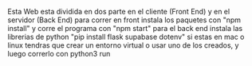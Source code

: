 Esta Web esta dividida en dos parte en el cliente (Front End) y en el servidor (Back End) para correr en front instala los paquetes con "npm install" y corre el programa con "npm start" para el back end instala las librerias de python "pip install flask supabase dotenv" si estas en mac o linux tendras que crear un entorno virtual o usar uno de los creados, y luego correrlo con python3 run